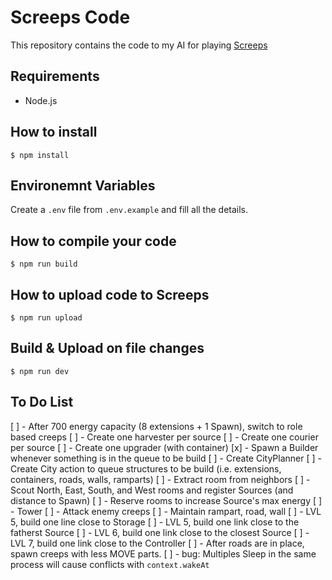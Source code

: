 Screeps Code
============

This repository contains the code to my AI for playing [Screeps](https://screeps.com)

## Requirements
- Node.js

## How to install
```
$ npm install
```

## Environemnt Variables
Create a `.env` file from `.env.example` and fill all the details.

## How to compile your code
```
$ npm run build
```

## How to upload code to Screeps
```
$ npm run upload
```

## Build & Upload on file changes
```
$ npm run dev
```

## To Do List
[ ] - After 700 energy capacity (8 extensions + 1 Spawn), switch to role based creeps
  [ ] - Create one harvester per source
  [ ] - Create one courier per source
  [ ] - Create one upgrader (with container)
  [x] - Spawn a Builder whenever something is in the queue to be build
[ ] - Create CityPlanner
  [ ] - Create City action to queue structures to be build (i.e. extensions, containers, roads, walls, ramparts)
[ ] - Extract room from neighbors
  [ ] - Scout North, East, South, and West rooms and register Sources (and distance to Spawn)
  [ ] - Reserve rooms to increase Source's max energy
[ ] - Tower
  [ ] - Attack enemy creeps
  [ ] - Maintain rampart, road, wall
[ ] - LVL 5, build one line close to Storage
[ ] - LVL 5, build one link close to the fatherst Source
[ ] - LVL 6, build one link close to the closest Source
[ ] - LVL 7, build one link close to the Controller
[ ] - After roads are in place, spawn creeps with less MOVE parts.
[ ] - bug: Multiples Sleep in the same process will cause conflicts with `context.wakeAt`

